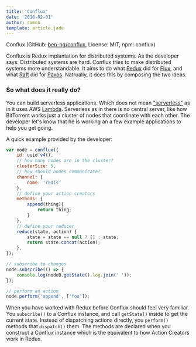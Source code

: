 ```yaml
---
title: 'Conflux'
date: '2016-02-01'
author: ramon
template: article.jade
---
```


Conflux (GitHub: [ben-ng/conflux](https://github.com/ben-ng/conflux), License: MIT, npm: conflux)

Conflux is Redux implantation for distributed systems.
As the developer says: Distributed systems are hard. Conflux tries to make distributed systems more understandable.
It aims to do what [Redux](http://redux.js.org/) did for [Flux](https://facebook.github.io/flux), and what [Raft](http://raft.github.io/) did for [Paxos](http://www.wikiwand.com/en/Paxos_%28computer_science%29).
Natrually, it does this by composing the two ideas.

### So what does it really do?
You can build serverless applications. Which does not mean ["serverless"](https://github.com/serverless/serverless) as in it uses AWS [Lambda](https://github.com/serverless/serverless).
Serverless as in there is no central server, like how BitTorrent works just a cluster of nodes that coordinate with each other.
The developer let's know that he is working an a few example applications to help you get going.

A quick example provided by the developer:

```javascript
var node = conflux({
    id: uuid.v4(),
    // how many nodes are in the cluster?
    clusterSize: 5,
    // how should nodes communicate?
    channel: {
        name: 'redis'
    },
    // define your action creators
    methods: {
        append(thing){
            return thing;
        }
    },
    // define your reducer
    reduce(state, action) {
        state = state == null ? [] : state;
        return state.concat(action);
    },
});

// subscribe to changes
node.subscribe(() => {
    console.log(nodeB.getState().log.join(' '));
});

// perform an action
node.perform('append', ['foo']);
```
When you have worked with Redux before Conflux should feel very familiar.
You `subscribe()` to a Conflux instance, and call `getState()` inside to get the current state.
Instead of dispatching actions directly, you `perform()` methods that `dispatch()` them.
The methods are declared when you construct a Conflux instance which is the equivalent to how Action Creators work in Redux.
